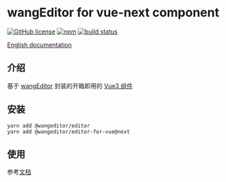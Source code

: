 # wangEditor for vue-next component

[![GitHub license](https://img.shields.io/badge/license-MIT-blue.svg)](https://github.com/facebook/react/blob/main/LICENSE) [![npm](https://img.shields.io/npm/v/@wangeditor/editor-for-vue/next.svg)](https://www.npmjs.com/package/@wangeditor/editor-for-vue/v/next) [![build status](https://github.com/wangeditor-team/wangEditor-for-vue3/actions/workflows/npm-publish.yml/badge.svg?branch=main)](https://github.com/wangeditor-team/wangEditor-for-vue3/actions)

[English documentation](./README-en.md)

## 介绍

基于 [wangEditor](https://www.wangeditor.com/v5/) 封装的开箱即用的 [Vue3 组件](https://www.wangeditor.com/v5/guide/for-frame.html#vue3)

## 安装

```shell
yarn add @wangeditor/editor
yarn add @wangeditor/editor-for-vue@next
```

## 使用

参考[文档](https://www.wangeditor.com/v5/guide/for-frame.html#vue3)
